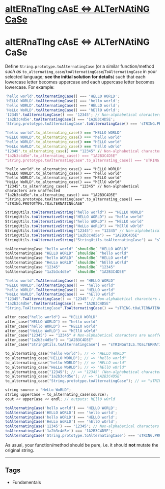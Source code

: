 # [altERnaTIng cAsE <=> ALTerNAtiNG CaSe](https://www.codewars.com/kata/56efc695740d30f963000557)

# altERnaTIng cAsE <=> ALTerNAtiNG CaSe

Define `String.prototype.toAlternatingCase` (or a similar function/method _such as_ `to_alternating_case`/`toAlternatingCase`/`ToAlternatingCase` in your selected language; **see the initial solution for details**) such that each lowercase letter becomes uppercase and each uppercase letter becomes lowercase. For example:

```javascript
'hello world'.toAlternatingCase() === 'HELLO WORLD';
'HELLO WORLD'.toAlternatingCase() === 'hello world';
'hello WORLD'.toAlternatingCase() === 'HELLO world';
'HeLLo WoRLD'.toAlternatingCase() === 'hEllO wOrld';
'12345'.toAlternatingCase() === '12345'; // Non-alphabetical characters are unaffected
'1a2b3c4d5e'.toAlternatingCase() === '1A2B3C4D5E';
'String.prototype.toAlternatingCase'.toAlternatingCase() === 'sTRING.PROTOTYPE.TOaLTERNATINGcASE';
```

```ruby
"hello world".to_alternating_case() === "HELLO WORLD"
"HELLO WORLD".to_alternating_case() === "hello world"
"hello WORLD".to_alternating_case() === "HELLO world"
"HeLLo WoRLD".to_alternating_case() === "hEllO wOrld"
"12345".to_alternating_case() === "12345" // Non-alphabetical characters are unaffected
"1a2b3c4d5e".to_alternating_case() === "1A2B3C4D5E"
"String.prototype.toAlternatingCase".to_alternating_case() === "sTRING.PROTOTYPE.TOaLTERNATINGcASE"
```

```crystal
"hello world".to_alternating_case() === "HELLO WORLD"
"HELLO WORLD".to_alternating_case() === "hello world"
"hello WORLD".to_alternating_case() === "HELLO world"
"HeLLo WoRLD".to_alternating_case() === "hEllO wOrld"
"12345".to_alternating_case() === "12345" // Non-alphabetical characters are unaffected
"1a2b3c4d5e".to_alternating_case() === "1A2B3C4D5E"
"String.prototype.toAlternatingCase".to_alternating_case() === "sTRING.PROTOTYPE.TOaLTERNATINGcASE"
```

```java
StringUtils.toAlternativeString("hello world") == "HELLO WORLD"
StringUtils.toAlternativeString("HELLO WORLD") == "hello world"
StringUtils.toAlternativeString("hello WORLD") == "HELLO world"
StringUtils.toAlternativeString("HeLLo WoRLD") == "hEllO wOrld"
StringUtils.toAlternativeString("12345") == "12345" // Non-alphabetical characters are unaffected
StringUtils.toAlternativeString("1a2b3c4d5e") == "1A2B3C4D5E"
StringUtils.toAlternativeString("StringUtils.toAlternatingCase") == "sTRINGuTILS.TOaLTERNATINGcASE"
```

```haskell
toAlternatingCase "hello world" `shouldBe` "HELLO WORLD"
toAlternatingCase "HELLO WORLD" `shouldBe` "hello world"
toAlternatingCase "hello WORLD" `shouldBe` "HELLO world"
toAlternatingCase "HeLLo WoRLD" `shouldBe` "hEllO wOrld"
toAlternatingCase "12345"       `shouldBe` "12345"
toAlternatingCase "1a2b3c4d5e"  `shouldBe` "1A2B3C4D5E"
```

```csharp
"hello world".ToAlternatingCase() == "HELLO WORLD"
"HELLO WORLD".ToAlternatingCase() == "hello world"
"hello WORLD".ToAlternatingCase() == "HELLO world"
"HeLLo WoRLD".ToAlternatingCase() == "hEllO wOrld"
"12345".ToAlternatingCase() == "12345" // Non-alphabetical characters are unaffected
"1a2b3c4d5e".ToAlternatingCase() == "1A2B3C4D5E"
"String.ToAlternatingCase".ToAlternatingCase() == "sTRING.tOaLTERNATINGcASE"
```

```elixir
alter_case("hello world") == "HELLO WORLD"
alter_case("HELLO WORLD") == "hello world"
alter_case("hello WORLD") == "HELLO world"
alter_case("HeLLo WoRLD") == "hEllO wOrld"
alter_case("12345") == "12345" # Non-alphabetical characters are unaffected
alter_case("1a2b3c4d5e") == "1A2B3C4D5E"
alter_case("StringUtils.toAlternatingCase") == "sTRINGuTILS.TOaLTERNATINGcASE"
```

```c
to_alternating_case("hello world"); // => "HELLO WORLD"
to_alternating_case("HELLO WORLD"); // => "hello world"
to_alternating_case("hello WORLD"); // => "HELLO world"
to_alternating_case("HeLLo WoRLD"); // => "hEllO wOrld"
to_alternating_case("12345"); // => "12345" (Non-alphabetical characters are unaffected)
to_alternating_case("1a2b3c4d5e"); // => "1A2B3C4D5E"
to_alternating_case("String.prototype.toAlternatingCase"); // => "sTRING.PROTOTYPE.TOaLTERNATINGcASE"
```

```C++
string source = "HeLLo WoRLD";
string upperCase = to_alternating_case(source);
cout << upperCase << endl; // outputs: hEllO wOrld
```

```typescript
toAlternatingCase('hello world') === 'HELLO WORLD';
toAlternatingCase('HELLO WORLD') === 'hello world';
toAlternatingCase('hello WORLD') === 'HELLO world';
toAlternatingCase('HeLLo WoRLD') === 'hEllO wOrld';
toAlternatingCase('12345') === '12345'; // Non-alphabetical characters are unaffected
toAlternatingCase('1a2b3c4d5e') === '1A2B3C4D5E';
toAlternatingCase('String.prototype.toAlternatingCase') === 'sTRING.PROTOTYPE.TOaLTERNATINGcASE';
```

As usual, your function/method should be pure, i.e. it should **not** mutate the original string.

---

## Tags

- Fundamentals
